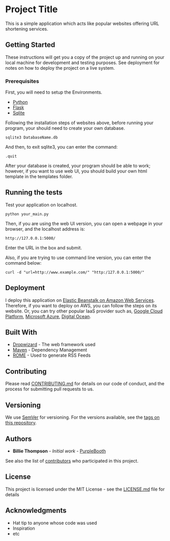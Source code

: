 # Project Title

This is a simple application which acts like popular websites offering URL shortening services.

## Getting Started

These instructions will get you a copy of the project up and running on your local machine for development and testing purposes. See deployment for notes on how to deploy the project on a live system.

### Prerequisites

First, you will need to setup the Environments.

* [Python](https://www.python.org/)
* [Flask](http://flask.pocoo.org/)
* [Sqlite](https://www.sqlite.org/)

Following the installation steps of websites above, before running your program, your should need to create your own database.
```
sqlite3 DatabaseName.db
```
And then, to exit sqlite3, you can enter the command:
```
.quit
```
After your database is created, your program should be able to work; however, if you want to use web UI, you should build your own html template in the templates folder.

## Running the tests

Test your application on localhost.
```
python your_main.py
```

Then, if you are using the web UI version, you can open a webpage in your browser, and the localhost address is:
```
http://127.0.0.1:5000/
```
Enter the URL in the box and submit.

Also, if you are trying to use command line version, you can enter the command below:
```
curl -d "url=http://www.example.com/" "http:/127.0.0.1:5000/"
```

## Deployment

I deploy this application on [Elastic Beanstalk on Amazon Web Services](https://docs.aws.amazon.com/elasticbeanstalk/latest/dg/GettingStarted.html). Therefore, if you want to deploy on AWS, you can follow the steps on its website. Or, you can try other popular IaaS provider such as, [Google Cloud Platform](cloud.google.com), [Microsoft Azure](https://azure.microsoft.com/zh-tw/free/), [Digital Ocean](www.digitalocean.com).

## Built With

* [Dropwizard](http://www.dropwizard.io/1.0.2/docs/) - The web framework used
* [Maven](https://maven.apache.org/) - Dependency Management
* [ROME](https://rometools.github.io/rome/) - Used to generate RSS Feeds

## Contributing

Please read [CONTRIBUTING.md](https://gist.github.com/PurpleBooth/b24679402957c63ec426) for details on our code of conduct, and the process for submitting pull requests to us.

## Versioning

We use [SemVer](http://semver.org/) for versioning. For the versions available, see the [tags on this repository](https://github.com/your/project/tags). 

## Authors

* **Billie Thompson** - *Initial work* - [PurpleBooth](https://github.com/PurpleBooth)

See also the list of [contributors](https://github.com/your/project/contributors) who participated in this project.

## License

This project is licensed under the MIT License - see the [LICENSE.md](LICENSE.md) file for details

## Acknowledgments

* Hat tip to anyone whose code was used
* Inspiration
* etc
